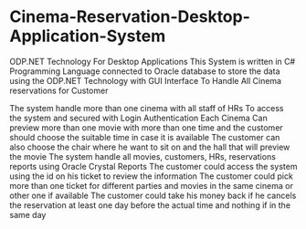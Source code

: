 # Cinema-Reservation-Desktop-Application-System
ODP.NET Technology For Desktop Applications
This System is written in C# Programming Language connected to Oracle database to store the data using the ODP.NET Technology with GUI Interface To Handle All Cinema reservations for Customer

The system handle more than one cinema with all staff of HRs To access the system and secured with Login Authentication
Each Cinema Can preview more than one movie with more than one time and the customer should choose the suitable time in case it is available
The customer can also choose the chair where he want to sit on and the hall that will preview the movie
The system handle all movies, customers, HRs, reservations reports using Oracle Crystal Reports
The customer could access the system using the id on his ticket to review the information
The customer could pick more than one ticket for different parties and movies in the same cinema or other one if available
The customer could take his money back if he cancels the reservation at least one day before the actual time and nothing if in the same day
